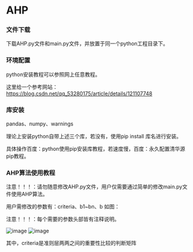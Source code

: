 # AHP

### 文件下载
下载AHP.py文件和main.py文件，并放置于同一个python工程目录下。

### 环境配置
python安装教程可以参照网上任意教程。

这里给一个参考网站：https://blog.csdn.net/qq_53280175/article/details/121107748

### 库安装
pandas、numpy、warnings

理论上安装python自带上述三个库，若没有，使用pip install 库名进行安装。

具体操作百度：python使用pip安装库教程，若速度慢，百度：永久配置清华源pip教程。

### AHP算法使用教程
注意！！！：请勿随意修改AHP.py文件，用户仅需要通过简单的修改main.py文件使用AHP算法。

用户需修改的参数有：criteria、b1~bn、b  如图：

注意！！！：每个需要的参数头部皆有注释说明。

![image](https://github.com/XiaoquanCai/AHP/assets/103872588/544a43e1-f242-47a6-b247-f6ef58fe10fa)
![image](https://github.com/XiaoquanCai/AHP/assets/103872588/6f0da6be-2912-4ee4-816b-6c293347bbf9)

其中，criteria是准则层两两之间的重要性比较的判断矩阵

